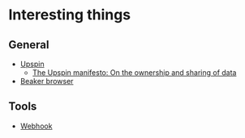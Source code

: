# Interesting things
## General
- [Upspin](https://github.com/upspin/upspin)
	- [The Upspin manifesto: On the ownership and sharing of data](https://commandcenter.blogspot.nl/2017/10/the-upspin-manifesto-on-ownership-and.html)
- [Beaker browser](https://beakerbrowser.com/)

## Tools 
- [Webhook](https://github.com/adnanh/webhook)